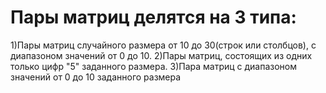 # Пары матриц делятся на 3 типа:
  1)Пары матриц случайного размера от 10 до 30(строк или столбцов), с диапазоном значений от 0 до 10.
  2)Пары матриц, состоящих из одних только цифр "5" заданного размера.
  3)Пара матриц с диапазоном значений от 0 до 10 заданного размера
